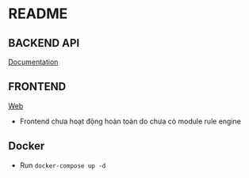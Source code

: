 # README

## BACKEND API

[Documentation](http://localhost:8080/swagger-ui/index.html)


## FRONTEND

[Web](http://localhost:4200/iui/holmes/)

* Frontend chưa hoạt động hoàn toàn do chưa có module rule engine

## Docker

* Run `docker-compose up -d`